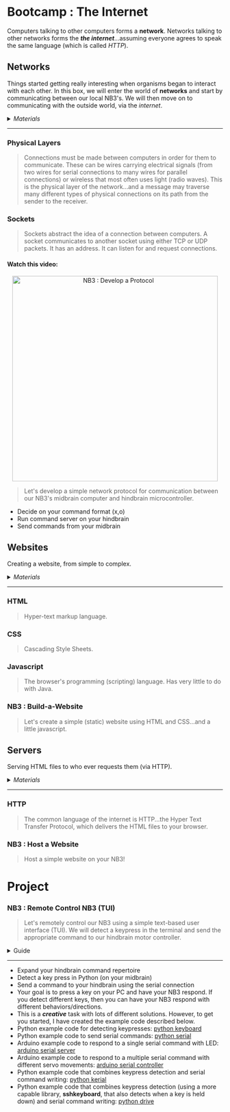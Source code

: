 # Bootcamp : The Internet
Computers talking to other computers forms a **network**. Networks talking to other networks forms the ***the internet***...assuming everyone agrees to speak the same language (which is called *HTTP*).

## Networks
Things started getting really interesting when organisms began to interact with each other. In this box, we will enter the world of **networks** and start by communicating between our local NB3's. We will then move on to communicating with the outside world, via the *internet*.

<details><summary><i>Materials</i></summary><p>

Name|Depth|Description| # |Data|Link|
:-------|:---:|:----------|:-:|:--:|:--:|
Cable (MiniUSB-20cm)|01|Short mini-USB to Type-A cable (20 cm)|1|[-D-](/boxes/networks/)|[-L-](https://www.amazon.co.uk/gp/product/B07FW69HNT)

</p></details><hr>

### Physical Layers
> Connections must be made between computers in order for them to communicate. These can be wires carrying electrical signals (from two wires for serial connections to many wires for parallel connections) or wireless that most often uses light (radio waves). This is the physical layer of the network...and a message may traverse many different types of physical connections on its path from the sender to the receiver.


### Sockets
> Sockets abstract the idea of a connection between computers. A socket communicates to another socket using either TCP or UDP packets. It has an address. It can listen for and request connections.


#### Watch this video: 
<p align="center">
<a href="https://vimeo.com/1042782602" title="Control+Click to watch in new tab"><img src="../../../../boxes/networks/_resources/lessons/thumbnails/NB3_:-Develop-a-Protocol.gif" alt="NB3 : Develop a Protocol" width="480"/></a>
</p>

> Let's develop a simple network protocol for communication between our NB3's midbrain computer and hindbrain microcontroller.

- Decide on your command format (x,o)
- Run command server on your hindbrain
- Send commands from your midbrain

## Websites
Creating a website, from simple to complex.

<details><summary><i>Materials</i></summary><p>

Name|Depth|Description| # |Data|Link|
:-------|:---:|:----------|:-:|:--:|:--:|

</p></details><hr>

### HTML
> Hyper-text markup language.


### CSS
> Cascading Style Sheets.


### Javascript
> The browser's programming (scripting) language. Has very little to do with Java.


### NB3 : Build-a-Website
> Let's create a simple (static) website using HTML and CSS...and a little javascript.


## Servers
Serving HTML files to who ever requests them (via HTTP).

<details><summary><i>Materials</i></summary><p>

Name|Depth|Description| # |Data|Link|
:-------|:---:|:----------|:-:|:--:|:--:|

</p></details><hr>

### HTTP
> The common language of the internet is HTTP...the Hyper Text Transfer Protocol, which delivers the HTML files to your browser.


### NB3 : Host a Website
> Host a simple website on your NB3!


# Project
### NB3 : Remote Control NB3 (TUI)
> Let's remotely control our NB3 using a simple text-based user interface (TUI). We will detect a keypress in the terminal and send the appropriate command to our hindbrain motor controller.

<details><summary><weak>Guide</weak></summary>
:-:-: A video guide to completing this project can be viewed <a href="https://vimeo.com/1042784651" target="_blank" rel="noopener noreferrer">here</a>.
</details><hr>

- Expand your hindbrain command repertoire
- Detect a key press in Python (on your midbrain)
- Send a command to your hindbrain using the serial connection
- Your goal is to press a key on your PC and have your NB3 respond. If you detect different keys, then you can have your NB3 respond with different behaviors/directions.
- This is a ***creative*** task with lots of different solutions. However, to get you started, I have created the example code described below.
- Python example code for detecting keypresses: [python keyboard](/boxes/networks/remote-NB3/python/keyboard/keyboard.py)
- Python example code to send serial commands: [python serial](/boxes/networks/serial_protocol/python/serial_blink/serial_blink.py)
- Arduino example code to respond to a single serial command with LED: [arduino serial server](/boxes/networks/serial_protocol/arduino/serial_server/serial_server.ino)
- Arduino example code to respond to a multiple serial command with different servo movements: [arduino serial controller](/boxes/networks/remote-NB3/arduino/serial_controller/serial_controller.ino)
- Python example code that combines keypress detection and serial command writing: [python kerial](/boxes/networks/remote-NB3/python/kerial/kerial.py)
- Python example code that combines keypress detection (using a more capable library, **sshkeyboard**, that also detects when a key is held down) and serial command writing: [python drive](/boxes/networks/remote-NB3/python/drive/drive.py)

